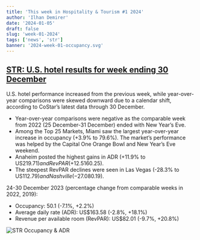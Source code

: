 ```yaml
---
title: 'This week in Hospitality & Tourism #1 2024'
author: 'Ilhan Demirer'
date: '2024-01-05'
draft: false
slug: 'week-01-2024'
tags: ['news', 'str']
banner: '2024-week-01-occupancy.svg'
---
```


## [STR: U.S. hotel results for week ending 30 December](https://str.com/press-release/us-hotel-results-week-ending-30-december)

U.S. hotel performance increased from the previous week, while year-over-year comparisons were skewed downward due to a calendar shift, according to CoStar’s latest data through 30 December.

- Year-over-year comparisons were negative as the comparable week from 2022 (25 December-31 December) ended with New Year’s Eve.
- Among the Top 25 Markets, Miami saw the largest year-over-year increase in occupancy (+3.9% to 79.6%). The market’s performance was helped by the Capital One Orange Bowl and New Year’s Eve weekend.
- Anaheim posted the highest gains in ADR (+11.9% to US$219.71) and RevPAR (+12.5% to US$160.25).
- The steepest RevPAR declines were seen in Las Vegas (-28.3% to US$112.79) and Nashville (-27.0% to US$80.19).

24-30 December 2023 (percentage change from comparable weeks in 2022, 2019):

- Occupancy: 50.1 (-7.1%, +2.2%)
- Average daily rate (ADR): US$163.58 (-2.8%, +18.1%)
- Revenue per available room (RevPAR): US$82.01 (-9.7%, +20.8%)

![STR Occupancy & ADR](/images/blogimages/2024-week-01-occupancy.svg)
